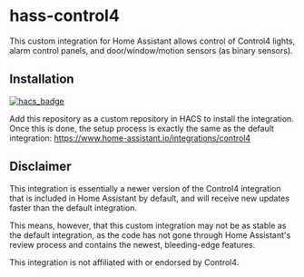 # hass-control4

This custom integration for Home Assistant allows control of Control4 lights, alarm control panels, and door/window/motion sensors (as binary sensors).

## Installation

[![hacs_badge](https://img.shields.io/badge/HACS-Custom-41BDF5.svg)](https://github.com/hacs/integration)

Add this repository as a custom repository in HACS to install the integration. Once this is done, the setup process is exactly the same as the default integration: https://www.home-assistant.io/integrations/control4

## Disclaimer

This integration is essentially a newer version of the Control4 integration that is included in Home Assistant by default, and will receive new updates faster than the default integration.

This means, however, that this custom integration may not be as stable as the default integration, as the code has not gone through Home Assistant's review process and contains the newest, bleeding-edge features.

This integration is not affiliated with or endorsed by Control4.
